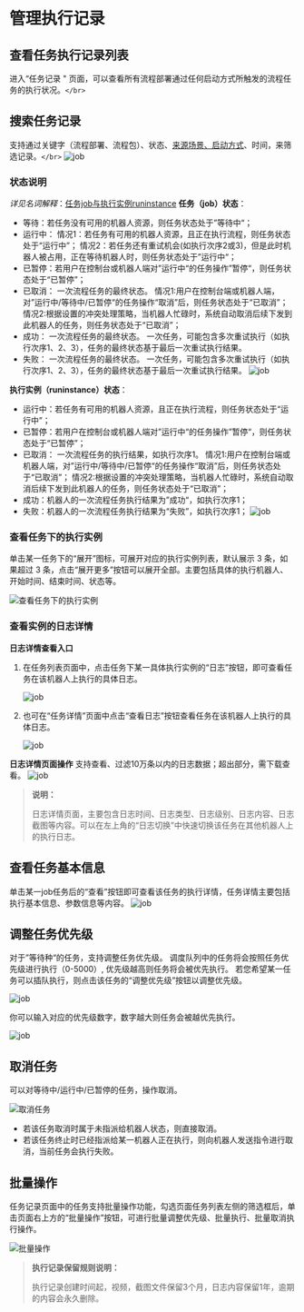 # 管理执行记录

## 查看任务执行记录列表

进入“任务记录 " 页面，可以查看所有流程部署通过任何启动方式所触发的流程任务的执行状况。`</br>`

## 搜索任务记录

支持通过关键字（流程部署、流程包）、状态、[来源场景、启动方式](./aboutJob.md)、时间，来筛选记录。`</br>`
![job](https://docimages.blob.core.chinacloudapi.cn/images/Console/0626-console13.png)

### 状态说明

*详见名词解释*：[任务job与执行实例runinstance](./../../../Glossary.md)
**任务（job）状态**：

- 等待：若任务没有可用的机器人资源，则任务状态处于”等待中“；
- 运行中：
  情况1：若任务有可用的机器人资源，且正在执行流程，则任务状态处于“运行中”；
  情况2：若任务还有重试机会(如执行次序2或3)，但是此时机器人被占用，正在等待机器人时，则任务状态处于”运行中“；
- 已暂停：若用户在控制台或机器人端对”运行中“的任务操作”暂停“，则任务状态处于“已暂停”；
- 已取消：
  一次流程任务的最终状态。
  情况1:用户在控制台端或机器人端，对”运行中/等待中/已暂停“的任务操作“取消”后，则任务状态处于“已取消”；
  情况2:根据设置的冲突处理策略，当机器人忙碌时，系统自动取消后续下发到此机器人的任务，则任务状态处于“已取消”；
- 成功：
  一次流程任务的最终状态。
  一次任务，可能包含多次重试执行（如执行次序1、2、3），任务的最终状态基于最后一次重试执行结果。
- 失败：
  一次流程任务的最终状态。
  一次任务，可能包含多次重试执行（如执行次序1、2、3），任务的最终状态基于最后一次重试执行结果。
  ![job](https://docimages.blob.core.chinacloudapi.cn/images/Console/0626-console14.png)

**执行实例（runinstance）状态**：

- 运行中：若任务有可用的机器人资源，且正在执行流程，则任务状态处于“运行中”；
- 已暂停：若用户在控制台或机器人端对”运行中“的任务操作”暂停“，则任务状态处于“已暂停”；
- 已取消：
  一次流程任务的执行结果，如执行次序1。
  情况1:用户在控制台端或机器人端，对”运行中/等待中/已暂停“的任务操作“取消”后，则任务状态处于“已取消”；
  情况2:根据设置的冲突处理策略，当机器人忙碌时，系统自动取消后续下发到此机器人的任务，则任务状态处于“已取消”；
- 成功：机器人的一次流程任务执行结果为”成功“，如执行次序1；
- 失败：机器人的一次流程任务执行结果为“失败”，如执行次序1；
  ![job](https://docimages.blob.core.chinacloudapi.cn/images/Console/0626-console15.png)

### 查看任务下的执行实例

单击某一任务下的“展开”图标，可展开对应的执行实例列表，默认展示 3 条，如果超过 3 条，点击“展开更多”按钮可以展开全部。主要包括具体的执行机器人、开始时间、结束时间、状态等。

![查看任务下的执行实例](https://docimages.blob.core.chinacloudapi.cn/images/Console/0626-console16.png)

### 查看实例的日志详情

**日志详情查看入口**

1. 在任务列表页面中，点击任务下某一具体执行实例的“日志”按钮，即可查看任务在该机器人上执行的具体日志。

   ![job](https://docimages.blob.core.chinacloudapi.cn/images/Console/0626-console16.png)
2. 也可在“任务详情”页面中点击“查看日志”按钮查看任务在该机器人上执行的具体日志。

   ![job](https://docimages.blob.core.chinacloudapi.cn/images/Console/0528history-info2.png)

**日志详情页面操作**
  支持查看、过滤10万条以内的日志数据；超出部分，需下载查看。
  ![job](https://docimages.blob.core.chinacloudapi.cn/images/Console/0626-console20.png)

> **说明：**
>
> 日志详情页面，主要包含日志时间、日志类型、日志级别、日志内容、日志截图等内容。可以在左上角的“日志切换”中快速切换该任务在其他机器人上的执行日志。

## 查看任务基本信息

单击某一job任务后的“查看”按钮即可查看该任务的执行详情，任务详情主要包括执行基本信息、参数信息等内容。
![job](https://docimages.blob.core.chinacloudapi.cn/images/Console/0626-console17.png)

## 调整任务优先级

对于”等待种“的任务，支持调整任务优先级。
调度队列中的任务将会按照任务优先级进行执行（0-5000）, 优先级越高则任务将会被优先执行。
若您希望某一任务可以插队执行，则点击该任务的“调整优先级”按钮以调整优先级。

  ![job](https://docimages.blob.core.chinacloudapi.cn/images/Console/job/V3editpriority1.png)

你可以输入对应的优先级数字，数字越大则任务会被越优先执行。

  ![job](https://docimages.blob.core.chinacloudapi.cn/images/Console/job/V3editpriority2.png)

## 取消任务

可以对等待中/运行中/已暂停的任务，操作取消。

![取消任务](https://docimages.blob.core.chinacloudapi.cn/images/Console/0626-console18.png)

- 若该任务取消时属于未指派给机器人状态，则直接取消。
- 若该任务终止时已经指派给某一机器人正在执行，则向机器人发送指令进行取消，当前任务会执行失败。

## 批量操作

任务记录页面中的任务支持批量操作功能，勾选页面任务列表左侧的筛选框后，单击页面右上方的“批量操作”按钮，可进行批量调整优先级、批量执行、批量取消执行操作。

  ![批量操作](https://docimages.blob.core.chinacloudapi.cn/images/Console/0626-console19.png)


> **执行记录保留规则说明：**
>
> 执行记录创建时间起，视频，截图文件保留3个月，日志内容保留1年，逾期的内容会永久删除。
